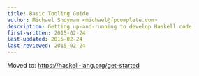 ```yaml
---
title: Basic Tooling Guide
author: Michael Snoyman <michael@fpcomplete.com>
description: Getting up-and-running to develop Haskell code
first-written: 2015-02-24
last-updated: 2015-02-24
last-reviewed: 2015-02-24
---
```


Moved to: https://haskell-lang.org/get-started
